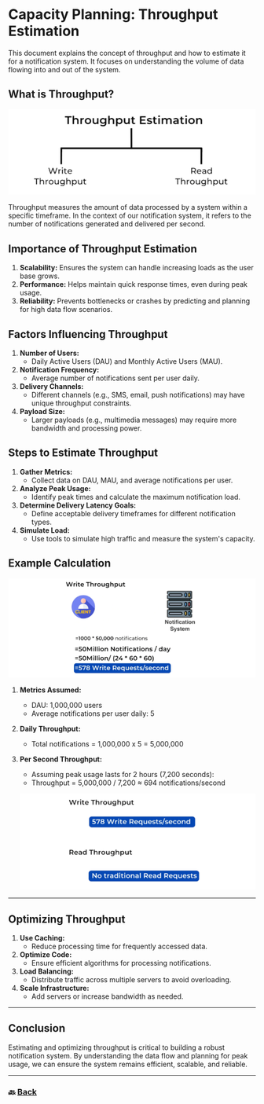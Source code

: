 # **Capacity Planning: Throughput Estimation**

This document explains the concept of throughput and how to estimate it for a notification system. It focuses on understanding the volume of data flowing into and out of the system.

## **What is Throughput?**

![05.png](img/05.png)

Throughput measures the amount of data processed by a system within a specific timeframe. In the context of our notification system, it refers to the number of notifications generated and delivered per second.

## **Importance of Throughput Estimation**

1. **Scalability:** Ensures the system can handle increasing loads as the user base grows.  
2. **Performance:** Helps maintain quick response times, even during peak usage.  
3. **Reliability:** Prevents bottlenecks or crashes by predicting and planning for high data flow scenarios.

## **Factors Influencing Throughput**

1. **Number of Users:**  
   * Daily Active Users (DAU) and Monthly Active Users (MAU).  
2. **Notification Frequency:**  
   * Average number of notifications sent per user daily.  
3. **Delivery Channels:**  
   * Different channels (e.g., SMS, email, push notifications) may have unique throughput constraints.  
4. **Payload Size:**  
   * Larger payloads (e.g., multimedia messages) may require more bandwidth and processing power.

## **Steps to Estimate Throughput**

1. **Gather Metrics:**  
   * Collect data on DAU, MAU, and average notifications per user.  
2. **Analyze Peak Usage:**  
   * Identify peak times and calculate the maximum notification load.  
3. **Determine Delivery Latency Goals:**  
   * Define acceptable delivery timeframes for different notification types.  
4. **Simulate Load:**  
   * Use tools to simulate high traffic and measure the system's capacity.

## **Example Calculation**

![06.png](img/06.png)

1. **Metrics Assumed:**  
   * DAU: 1,000,000 users  
   * Average notifications per user daily: 5  


2. **Daily Throughput:**  
   * Total notifications \= 1,000,000 x 5 \= 5,000,000


3. **Per Second Throughput:**  
   * Assuming peak usage lasts for 2 hours (7,200 seconds):  
   * Throughput \= 5,000,000 / 7,200 ≈ 694 notifications/second
 
   ![07.png](img/07.png)

---

## **Optimizing Throughput**

1. **Use Caching:**  
   * Reduce processing time for frequently accessed data.  
2. **Optimize Code:**  
   * Ensure efficient algorithms for processing notifications.  
3. **Load Balancing:**  
   * Distribute traffic across multiple servers to avoid overloading.  
4. **Scale Infrastructure:**  
   * Add servers or increase bandwidth as needed.
---


## **Conclusion**

Estimating and optimizing throughput is critical to building a robust notification system. By understanding the data flow and planning for peak usage, we can ensure the system remains efficient, scalable, and reliable.


---

### 🔙 [Back](../README.md)
